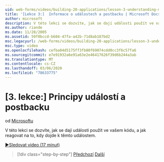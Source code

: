 ```yaml
---
uid: web-forms/videos/building-20-applications/lesson-3-understanding-more-about-events-and-postback
title: '[Lekce 3:]  Informace o událostech a postbacku | Microsoft Docs'
author: microsoft
description: V této lekci se dozvíte, jak se dají události použít ve vašem kódu, a jak reagovat na to, kdy dojde k těmto událostem.
ms.author: riande
ms.date: 11/28/2005
ms.assetid: 59f0bccd-b604-47fa-a42b-71d8ab187bd2
msc.legacyurl: /web-forms/videos/building-20-applications/lesson-3-understanding-more-about-events-and-postback
msc.type: video
ms.openlocfilehash: cefba04d5175ff3fb80f69074cdd0cc3f6c57fa6
ms.sourcegitcommit: e7e91932a6e91a63e2e46417626f39d6b244a3ab
ms.translationtype: MT
ms.contentlocale: cs-CZ
ms.lasthandoff: 03/06/2020
ms.locfileid: "78633775"
---
```

# <a name="lesson-3--understanding-more-about-events-and-postback"></a>[3. lekce:] Principy událostí a postbacku

od [Microsoftu](https://github.com/microsoft)

V této lekci se dozvíte, jak se dají události použít ve vašem kódu, a jak reagovat na to, kdy dojde k těmto událostem.

[&#9654;Sledovat video (17 minut)](https://channel9.msdn.com/Blogs/ASP-NET-Site-Videos/lesson-3-understanding-more-about-events-and-postback)

> [!div class="step-by-step"]
> [Předchozí](lesson-2-creating-a-web-forms-user-interface.md)
> [Další](lesson-4-understanding-web-application-state.md)
